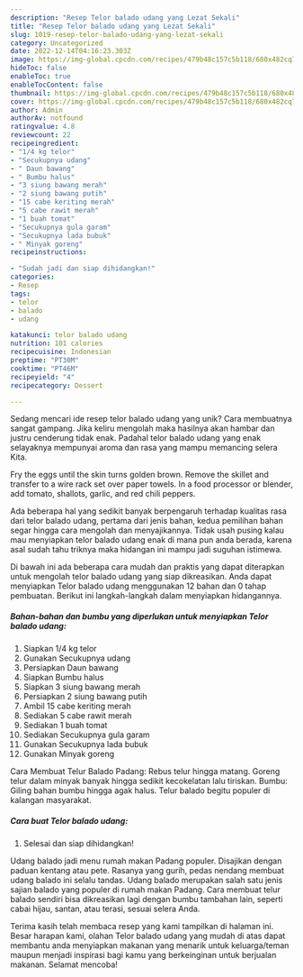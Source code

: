 ```yaml
---
description: "Resep Telor balado udang yang Lezat Sekali"
title: "Resep Telor balado udang yang Lezat Sekali"
slug: 1019-resep-telor-balado-udang-yang-lezat-sekali
category: Uncategorized
date: 2022-12-14T04:16:23.303Z
image: https://img-global.cpcdn.com/recipes/479b48c157c5b118/680x482cq70/telor-balado-udang-foto-resep-utama.jpg
hideToc: false
enableToc: true
enableTocContent: false
thumbnail: https://img-global.cpcdn.com/recipes/479b48c157c5b118/680x482cq70/telor-balado-udang-foto-resep-utama.jpg
cover: https://img-global.cpcdn.com/recipes/479b48c157c5b118/680x482cq70/telor-balado-udang-foto-resep-utama.jpg
author: Admin
authorAv: notfound
ratingvalue: 4.8
reviewcount: 22
recipeingredient:
- "1/4 kg telor"
- "Secukupnya udang"
- " Daun bawang"
- " Bumbu halus"
- "3 siung bawang merah"
- "2 siung bawang putih"
- "15 cabe keriting merah"
- "5 cabe rawit merah"
- "1 buah tomat"
- "Secukupnya gula garam"
- "Secukupnya lada bubuk"
- " Minyak goreng"
recipeinstructions:

- "Sudah jadi dan siap dihidangkan!"
categories:
- Resep
tags:
- telor
- balado
- udang

katakunci: telor balado udang 
nutrition: 101 calories
recipecuisine: Indonesian
preptime: "PT30M"
cooktime: "PT46M"
recipeyield: "4"
recipecategory: Dessert

---
```





Sedang mencari ide resep telor balado udang yang unik? Cara membuatnya sangat gampang. Jika keliru mengolah maka hasilnya akan hambar dan justru cenderung tidak enak. Padahal telor balado udang yang enak selayaknya mempunyai aroma dan rasa yang mampu memancing selera Kita.





Fry the eggs until the skin turns golden brown. Remove the skillet and transfer to a wire rack set over paper towels. In a food processor or blender, add tomato, shallots, garlic, and red chili peppers.

Ada beberapa hal yang sedikit banyak berpengaruh terhadap kualitas rasa dari telor balado udang, pertama dari jenis bahan, kedua pemilihan bahan segar hingga cara mengolah dan menyajikannya. Tidak usah pusing kalau mau menyiapkan telor balado udang enak di mana pun anda berada, karena asal sudah tahu triknya maka hidangan ini mampu jadi suguhan istimewa.






Di bawah ini ada beberapa cara mudah dan praktis yang dapat diterapkan untuk mengolah telor balado udang yang siap dikreasikan. Anda dapat menyiapkan Telor balado udang menggunakan 12 bahan dan 0 tahap pembuatan. Berikut ini langkah-langkah dalam menyiapkan hidangannya.

<!--inarticleads1-->

##### Bahan-bahan dan bumbu yang diperlukan untuk menyiapkan Telor balado udang:

1. Siapkan 1/4 kg telor
1. Gunakan Secukupnya udang
1. Persiapkan  Daun bawang
1. Siapkan  Bumbu halus
1. Siapkan 3 siung bawang merah
1. Persiapkan 2 siung bawang putih
1. Ambil 15 cabe keriting merah
1. Sediakan 5 cabe rawit merah
1. Sediakan 1 buah tomat
1. Sediakan Secukupnya gula garam
1. Gunakan Secukupnya lada bubuk
1. Gunakan  Minyak goreng


Cara Membuat Telur Balado Padang: Rebus telur hingga matang. Goreng telur dalam minyak banyak hingga sedikit kecokelatan lalu tiriskan. Bumbu: Giling bahan bumbu hingga agak halus. Telur balado begitu populer di kalangan masyarakat. 

<!--inarticleads2-->

##### Cara buat Telor balado udang:


1. Selesai dan siap dihidangkan!

Udang balado jadi menu rumah makan Padang populer. Disajikan dengan paduan kentang atau pete. Rasanya yang gurih, pedas nendang membuat udang balado ini selalu tandas. Udang balado merupakan salah satu jenis sajian balado yang populer di rumah makan Padang. Cara membuat telur balado sendiri bisa dikreasikan lagi dengan bumbu tambahan lain, seperti cabai hijau, santan, atau terasi, sesuai selera Anda. 

Terima kasih telah membaca resep yang kami tampilkan di halaman ini. Besar harapan kami, olahan Telor balado udang yang mudah di atas dapat membantu anda menyiapkan makanan yang menarik untuk keluarga/teman maupun menjadi inspirasi bagi kamu yang berkeinginan untuk berjualan makanan. Selamat mencoba!
